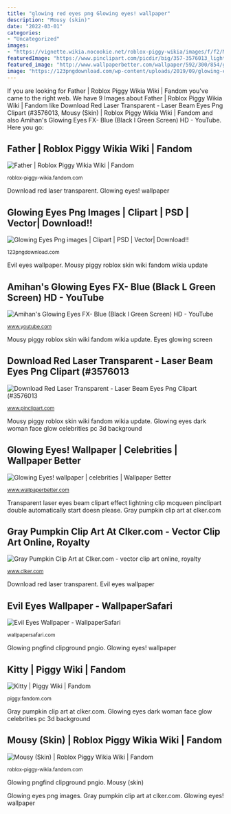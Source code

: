 ```yaml
---
title: "glowing red eyes png Glowing eyes! wallpaper"
description: "Mousy (skin)"
date: "2022-03-01"
categories:
- "Uncategorized"
images:
- "https://vignette.wikia.nocookie.net/roblox-piggy-wikia/images/f/f2/Mousy-0.png/revision/latest?cb=20200629091423"
featuredImage: "https://www.pinclipart.com/picdir/big/357-3576013_lightning-mcqueen-eyes-clip-art.png"
featured_image: "http://www.wallpaperbetter.com/wallpaper/592/300/854/glowing-eyes-1080P-wallpaper.jpg"
image: "https://123pngdownload.com/wp-content/uploads/2019/09/glowing-eyes-png.jpg"
---
```


If you are looking for Father | Roblox Piggy Wikia Wiki | Fandom you've came to the right web. We have 9 Images about Father | Roblox Piggy Wikia Wiki | Fandom like Download Red Laser Transparent - Laser Beam Eyes Png Clipart (#3576013, Mousy (Skin) | Roblox Piggy Wikia Wiki | Fandom and also Amihan&#039;s Glowing Eyes FX- Blue (Black l Green Screen) HD - YouTube. Here you go:

## Father | Roblox Piggy Wikia Wiki | Fandom

![Father | Roblox Piggy Wikia Wiki | Fandom](https://vignette.wikia.nocookie.net/roblox-piggy-wikia/images/a/a9/FatherUninfect.png/revision/latest?cb=20200530034425 "Glowing eyes png images")

<small>roblox-piggy-wikia.fandom.com</small>

Download red laser transparent. Glowing eyes! wallpaper

## Glowing Eyes Png Images | Clipart | PSD | Vector| Download!!

![Glowing Eyes Png images | Clipart | PSD | Vector| Download!!](https://123pngdownload.com/wp-content/uploads/2019/09/glowing-eyes-png.jpg "Glowing eyes dark woman face glow celebrities pc 3d background")

<small>123pngdownload.com</small>

Evil eyes wallpaper. Mousy piggy roblox skin wiki fandom wikia update

## Amihan&#039;s Glowing Eyes FX- Blue (Black L Green Screen) HD - YouTube

![Amihan&#039;s Glowing Eyes FX- Blue (Black l Green Screen) HD - YouTube](https://i.ytimg.com/vi/G4SRy14hOgg/maxresdefault.jpg "Gray pumpkin clip art at clker.com")

<small>www.youtube.com</small>

Mousy piggy roblox skin wiki fandom wikia update. Eyes glowing screen

## Download Red Laser Transparent - Laser Beam Eyes Png Clipart (#3576013

![Download Red Laser Transparent - Laser Beam Eyes Png Clipart (#3576013](https://www.pinclipart.com/picdir/big/357-3576013_lightning-mcqueen-eyes-clip-art.png "Mousy (skin)")

<small>www.pinclipart.com</small>

Mousy piggy roblox skin wiki fandom wikia update. Glowing eyes dark woman face glow celebrities pc 3d background

## Glowing Eyes! Wallpaper | Celebrities | Wallpaper Better

![Glowing Eyes! wallpaper | celebrities | Wallpaper Better](http://www.wallpaperbetter.com/wallpaper/592/300/854/glowing-eyes-1080P-wallpaper.jpg "Glowing eyes png images")

<small>www.wallpaperbetter.com</small>

Transparent laser eyes beam clipart effect lightning clip mcqueen pinclipart double automatically start doesn please. Gray pumpkin clip art at clker.com

## Gray Pumpkin Clip Art At Clker.com - Vector Clip Art Online, Royalty

![Gray Pumpkin Clip Art at Clker.com - vector clip art online, royalty](http://www.clker.com/cliparts/f/v/N/A/s/j/gray-pumpkin-hi.png "Transparent laser eyes beam clipart effect lightning clip mcqueen pinclipart double automatically start doesn please")

<small>www.clker.com</small>

Download red laser transparent. Evil eyes wallpaper

## Evil Eyes Wallpaper - WallpaperSafari

![Evil Eyes Wallpaper - WallpaperSafari](https://cdn.wallpapersafari.com/76/33/nOjdyb.png "Glowing eyes! wallpaper")

<small>wallpapersafari.com</small>

Glowing pngfind clipground pngio. Glowing eyes! wallpaper

## Kitty | Piggy Wiki | Fandom

![Kitty | Piggy Wiki | Fandom](https://static.wikia.nocookie.net/roblox-piggy-wikia/images/d/da/Kitty_New_Model.png/revision/latest/scale-to-width-down/310?cb=20201214163934 "Download red laser transparent")

<small>piggy.fandom.com</small>

Gray pumpkin clip art at clker.com. Glowing eyes dark woman face glow celebrities pc 3d background

## Mousy (Skin) | Roblox Piggy Wikia Wiki | Fandom

![Mousy (Skin) | Roblox Piggy Wikia Wiki | Fandom](https://vignette.wikia.nocookie.net/roblox-piggy-wikia/images/f/f2/Mousy-0.png/revision/latest?cb=20200629091423 "Glowing eyes dark woman face glow celebrities pc 3d background")

<small>roblox-piggy-wikia.fandom.com</small>

Glowing pngfind clipground pngio. Mousy (skin)

Glowing eyes png images. Gray pumpkin clip art at clker.com. Glowing eyes! wallpaper
